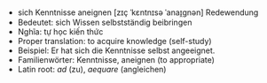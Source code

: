 - sich Kenntnisse aneignen	[zɪç ˈkɛntnɪsə ˈanaɪ̯ɡnən]	Redewendung
- Bedeutet: sich Wissen selbstständig beibringen
- Nghĩa: tự học kiến thức
- Proper translation: to acquire knowledge (self-study)
- Beispiel: Er hat sich die Kenntnisse selbst angeeignet.
- Familienwörter: Kenntnisse, aneignen (to appropriate)	
- Latin root: *ad* (zu), *aequare* (angleichen)